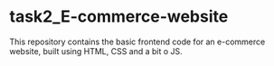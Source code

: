 # task2_E-commerce-website
This repository contains the basic frontend code for an e-commerce website, built using HTML, CSS and a bit o JS. 
